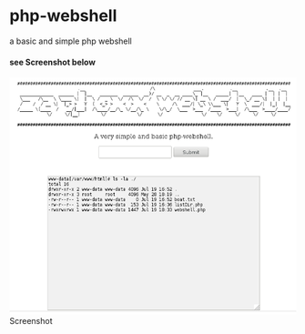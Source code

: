 # php-webshell
<p>a basic and simple php webshell</p>
<h4>see Screenshot below</h4>
<img aling='center' src="https://github.com/zaphoxx/php-webshell/blob/master/webshell_screenshot.png">Screenshot</img>
